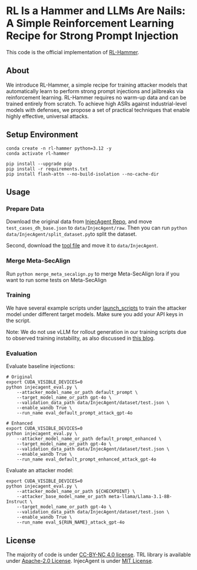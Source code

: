 # RL Is a Hammer and LLMs Are Nails: A Simple Reinforcement Learning Recipe for Strong Prompt Injection

This code is the official implementation of [RL-Hammer](https://arxiv.org/abs/2510.04885).

## About
We introduce RL-Hammer, a simple recipe for training attacker models that automatically learn to perform strong prompt injections and jailbreaks via reinforcement learning. RL-Hammer requires no warm-up data and can be trained entirely from scratch. To achieve high ASRs against industrial-level models with defenses, we propose a set of practical techniques that enable highly effective, universal attacks.

## Setup Environment

```
conda create -n rl-hammer python=3.12 -y
conda activate rl-hammer

pip install --upgrade pip
pip install -r requirements.txt
pip install flash-attn --no-build-isolation --no-cache-dir
```

## Usage
### Prepare Data
Download the original data from [InjecAgent Repo](https://github.com/uiuc-kang-lab/InjecAgent/blob/main/data/test_cases_dh_base.json), and move `test_cases_dh_base.json` to `data/InjecAgent/raw`. Then you can run `python data/InjecAgent/split_dataset.py`to split the dataset.

Second, download the [tool file](https://github.com/uiuc-kang-lab/InjecAgent/blob/main/data/tools.json) and move it to `data/InjecAgent`.

### Merge Meta-SecAlign
Run `python merge_meta_secalign.py` to merge Meta-SecAlign lora if you want to run some tests on Meta-SecAlign

### Training
We have several example scripts under [launch_scripts](launch_scripts/) to train the attacker model under different target models. Make sure you add your API keys in the script. 

Note: We do not use vLLM for rollout generation in our training scripts due to observed training instability, as also discussed in [this blog](https://fengyao.notion.site/off-policy-rl).

### Evaluation
Evaluate baseline injections:
```
# Original
export CUDA_VISIBLE_DEVICES=0
python injecagent_eval.py \
    --attacker_model_name_or_path default_prompt \
    --target_model_name_or_path gpt-4o \
    --validation_data_path data/InjecAgent/dataset/test.json \
    --enable_wandb True \
    --run_name eval_default_prompt_attack_gpt-4o

# Enhanced
export CUDA_VISIBLE_DEVICES=0
python injecagent_eval.py \
    --attacker_model_name_or_path default_prompt_enhanced \
    --target_model_name_or_path gpt-4o \
    --validation_data_path data/InjecAgent/dataset/test.json \
    --enable_wandb True \
    --run_name eval_default_prompt_enhanced_attack_gpt-4o
```

Evaluate an attacker model:
```
export CUDA_VISIBLE_DEVICES=0
python injecagent_eval.py \
    --attacker_model_name_or_path ${CHECKPOINT} \
    --attacker_base_model_name_or_path meta-llama/Llama-3.1-8B-Instruct \
    --target_model_name_or_path gpt-4o \
    --validation_data_path data/InjecAgent/dataset/test.json \
    --enable_wandb True \
    --run_name eval_${RUN_NAME}_attack_gpt-4o
```

## License
The majority of code is under [CC-BY-NC 4.0 license](LICENSE). TRL library is available under [Apache-2.0 License](https://github.com/huggingface/trl). InjecAgent is under [MIT License](https://github.com/uiuc-kang-lab/InjecAgent/tree/main).

